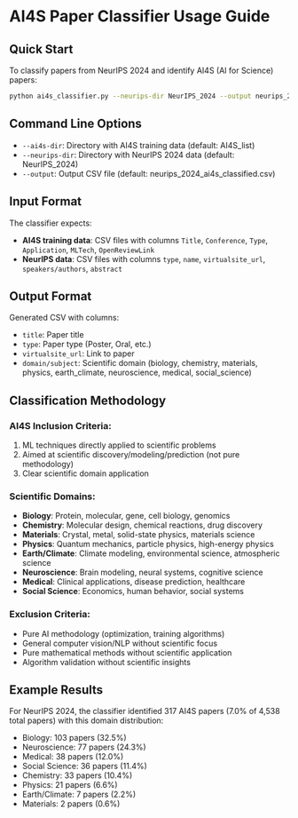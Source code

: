 # AI4S Paper Classifier Usage Guide

## Quick Start

To classify papers from NeurIPS 2024 and identify AI4S (AI for Science) papers:

```bash
python ai4s_classifier.py --neurips-dir NeurIPS_2024 --output neurips_2024_ai4s.csv
```

## Command Line Options

- `--ai4s-dir`: Directory with AI4S training data (default: AI4S_list)
- `--neurips-dir`: Directory with NeurIPS 2024 data (default: NeurIPS_2024)  
- `--output`: Output CSV file (default: neurips_2024_ai4s_classified.csv)

## Input Format

The classifier expects:
- **AI4S training data**: CSV files with columns `Title`, `Conference`, `Type`, `Application`, `MLTech`, `OpenReviewLink`
- **NeurIPS data**: CSV files with columns `type`, `name`, `virtualsite_url`, `speakers/authors`, `abstract`

## Output Format

Generated CSV with columns:
- `title`: Paper title
- `type`: Paper type (Poster, Oral, etc.)
- `virtualsite_url`: Link to paper
- `domain/subject`: Scientific domain (biology, chemistry, materials, physics, earth_climate, neuroscience, medical, social_science)

## Classification Methodology

### AI4S Inclusion Criteria:
1. ML techniques directly applied to scientific problems
2. Aimed at scientific discovery/modeling/prediction (not pure methodology)
3. Clear scientific domain application

### Scientific Domains:
- **Biology**: Protein, molecular, gene, cell biology, genomics
- **Chemistry**: Molecular design, chemical reactions, drug discovery
- **Materials**: Crystal, metal, solid-state physics, materials science
- **Physics**: Quantum mechanics, particle physics, high-energy physics
- **Earth/Climate**: Climate modeling, environmental science, atmospheric science
- **Neuroscience**: Brain modeling, neural systems, cognitive science
- **Medical**: Clinical applications, disease prediction, healthcare
- **Social Science**: Economics, human behavior, social systems

### Exclusion Criteria:
- Pure AI methodology (optimization, training algorithms)
- General computer vision/NLP without scientific focus
- Pure mathematical methods without scientific application
- Algorithm validation without scientific insights

## Example Results

For NeurIPS 2024, the classifier identified 317 AI4S papers (7.0% of 4,538 total papers) with this domain distribution:
- Biology: 103 papers (32.5%)
- Neuroscience: 77 papers (24.3%)
- Medical: 38 papers (12.0%)
- Social Science: 36 papers (11.4%)
- Chemistry: 33 papers (10.4%)
- Physics: 21 papers (6.6%)
- Earth/Climate: 7 papers (2.2%)
- Materials: 2 papers (0.6%)